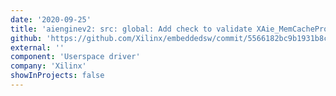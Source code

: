 ```yaml
---
date: '2020-09-25'
title: 'aienginev2: src: global: Add check to validate XAie_MemCacheProp value in XAie_MemAttach() API'
github: 'https://github.com/Xilinx/embeddedsw/commit/5566182bc9b1931b8c5d1635a64d6eedb9fe253b'
external: ''
component: 'Userspace driver'
company: 'Xilinx'
showInProjects: false
---
```

